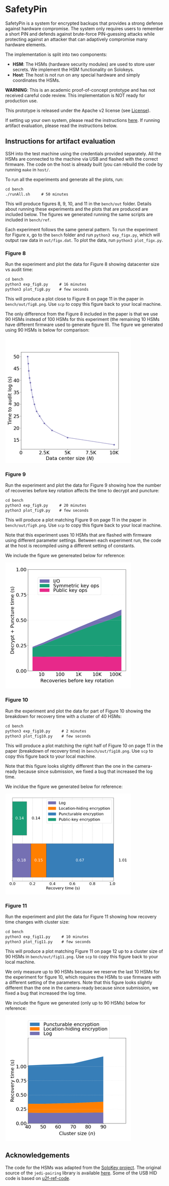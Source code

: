 # SafetyPin

SafetyPin is a system for encrypted backups that provides a strong defense against hardware compromise. The system only requires users to remember a short PIN and defends against brute-force PIN-guessing attacks while protecting against an attacker that can adaptively compromise many hardware elements. 

The implementation is split into two components:
- **HSM**: The HSMs (hardware security modules) are used to store user secrets. We implement the HSM functionality on Solokeys.
- **Host**: The host is not run on any special hardware and simply coordinates the HSMs.

**WARNING**: This is an academic proof-of-concept prototype and has not received careful code review. This implementation is NOT ready for production use.

This prototype is released under the Apache v2 license (see [License](#license)).

If setting up your own system, please read the instructions [here](#setup). If running artifact evaluation, please read the instructions below.

## Instructions for artifact evaluation

SSH into the test machine using the credentials provided separately. All the HSMs are connected to the machine via USB and flashed with the correct firmware. The code on the host is already built (you can rebuild the code by running `make` in `host/`.

To run all the experiments and generate all the plots, run:
 ```
cd bench
./runAll.sh     # 50 minutes
```

This will produce figures 8, 9, 10, and 11 in the `bench/out` folder. Details about running these experiments and the plots that are produced are included below. The figures we generated running the same scripts are included in `bench/ref`.

Each experiment follows the same general pattern. To run the experiment for Figure x, go to the `bench` folder and run `python3 exp_figx.py`, which will output raw data in `out/figx.dat`. To plot the data, run `python3 plot_figx.py`.

### Figure 8

Run the experiment and plot the data for Figure 8 showing datacenter size vs audit time:

```
cd bench
python3 exp_fig8.py     # 16 minutes 
python3 plot_fig8.py    # few seconds
```

This will produce a plot close to Figure 8 on page 11 in the paper in `bench/out/fig8.png`. Use `scp` to copy this figure back to your local machine.

The only difference from the Figure 8 included in the paper is that we use 90 HSMs instead of 100 HSMs for this experiment (the remaining 10 HSMs have different firmware used to generate figure 9). The figure we generated using 90 HSMs is below for comparison:

<img src="https://github.com/edauterman/SafetyPin/blob/master/bench/ref/fig8.png" width="400">

### Figure 9 

Run the experiment and plot the data for Figure 9 showing how the number of recoveries before key rotation affects the time to decrypt and puncture:

```
cd bench
python3 exp_fig9.py     # 20 minutes
python3 plot_fig9.py    # few seconds
```

This will produce a plot matching Figure 9 on page 11 in the paper in `bench/out/fig9.png`. Use `scp` to copy this figure back to your local machine.

Note that this experiment uses 10 HSMs that are flashed with firmware using different parameter settings. Between each experiment run, the code at the host is recompiled using a different setting of constants.

We include the figure we genereated below for reference:

<img src="https://github.com/edauterman/SafetyPin/blob/master/bench/ref/fig9.png" width="400">

### Figure 10

Run the experiment and plot the data for part of Figure 10 showing the breakdown for recovery time with a cluster of 40 HSMs:

```
cd bench
python3 exp_fig10.py     # 2 minutes
python3 plot_fig10.py    # few seconds
```

This will produce a plot matching the right half of Figure 10 on page 11 in the paper (breakdown of recovery time) in `bench/out/fig10.png`. Use `scp` to copy this figure back to your local machine.

Note that this figure looks slightly different than the one in the camera-ready because since submission, we fixed a bug that increased the log time.

We incldue the figure we generated below for reference:

<img src="https://github.com/edauterman/SafetyPin/blob/master/bench/ref/fig10.png" width="400">

### Figure 11

Run the experiment and plot the data for Figure 11 showing how recovery time changes with cluster size:

```
cd bench
python3 exp_fig11.py     # 10 minutes
python3 plot_fig11.py    # few seconds
```

This will produce a plot matching Figure 11 on page 12 up to a cluster size of 90 HSMs in `bench/out/fig11.png`. Use `scp` to copy this figure back to your local machine.

We only measure up to 90 HSMs because we reserve the last 10 HSMs for the experiment for figure 10, which requires the HSMs to use firmware with a different setting of the parameters. Note that this figure looks slightly different than the one in the camera-ready because since submission, we fixed a bug that increased the log time.

We include the figure we generated (only up to 90 HSMs) below for reference:

<img src="https://github.com/edauterman/SafetyPin/blob/master/bench/ref/fig11.png" width="400">

## Acknowledgements
The code for the HSMs was adapted from the [SoloKey project](https://github.com/solokeys/solo).
The original source of the `jedi-pairing` library is available [here](https://github.com/ucbrise/jedi-pairing). Some of the USB HID code is based on [u2f-ref-code](https://github.com/google/u2f-ref-code).

